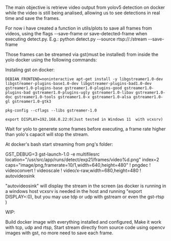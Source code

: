 The main objective is retrieve video output from yolov5 detection on docker while the video is still being analised, allowing us to see detections in real time and save the frames.

For now i have created a function in utils/plots to save all frames from videos, using the flags --save-frame or save-detected-frame when executing detect.py.
E.g.: python detect.py --source rtsp://<rtspServerIP>:<rtspServerPort>/stream --save-frame

Those frames can be streamed via gst(must be installed) from inside the yolo docker using the following commands:

  Instaling gst on docker:

    DEBIAN_FRONTEND=noninteractive apt-get install -y libgstreamer1.0-dev libgstreamer-plugins-base1.0-dev libgstreamer-plugins-bad1.0-dev gstreamer1.0-plugins-base gstreamer1.0-plugins-good gstreamer1.0-plugins-bad gstreamer1.0-plugins-ugly gstreamer1.0-libav gstreamer1.0-doc gstreamer1.0-tools gstreamer1.0-x gstreamer1.0-alsa gstreamer1.0-gl gstreamer1.0-gtk3

    pkg-config --cflags --libs gstreamer-1.0

    export DISPLAY=192.168.0.22:0(Just tested in Windows 11  with vcxsrv)

Wait for yolo to generete some frames before executing, a frame rate higher than yolo's capacit will stop the stream.

 At docker's bash start streaming from png's folder:

  GST_DEBUG=3 gst-launch-1.0 -e multifilesrc location="/usr/src/app/runs/detect/exp21/frames/video%d.png" index=2 caps="image/png,framerate=10/1,width=640,height=480" ! pngdec ! videoconvert  ! videoscale ! video/x-raw,width=680,height=480  ! autovideosink 

"autovideosink" will display the stream in the screen (as docker is running in a windows host vcxsrv is needed in the host and running "export DISPLAY=<hostIP>:0), but you may use tdp or udp with gstream or even the gst-rtsp )

WIP:

Build docker image with everything installed and configured,
Make it work with tcp, udp and rtsp,
Start stream directly from source code using opencv images with gst, no more need to save each frame.


